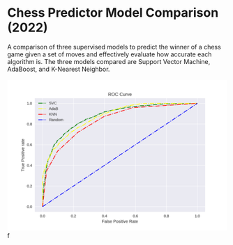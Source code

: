 # Chess Predictor Model Comparison (2022)

A comparison of three supervised models to predict the winner of a chess game given a set of moves and effectively evaluate how accurate each algorithm is. The three models compared are Support Vector Machine, AdaBoost, and K-Nearest Neighbor.
<br>
<br>
![](Images/ROC.png)f
